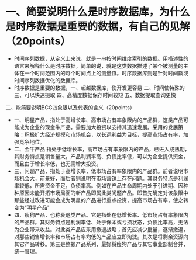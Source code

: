 # 一、简要说明什么是时序数据库，为什么是时序数据是重要的数据，有自己的见解（20points）

+ 时间序列数据，从定义上来说，就是一串按时间维度索引的数据。用描述性的语言来解释什么是时序数据，简单的说，就是这类数据描述了某个被测量的主体在一个时间范围内的每个时间点上的测量值。时序数据库则是针对时间戳或时间序列数据优化的数据库。
+ 时序数据是重要的数据，一、超越数据库，使开发更容易 二、时间使特殊的 三、可以快速摄取 四、高精度数据保存时间较短 五、数据提取查询更快

二、能简要说明BCG四象限以及代表的含义（20points）
+ 一、明星产品，指处于高增长率、高市场占有率象限内的产品群，这类产品可能成为企业的现金牛产品，需要加大投资以支持其迅速发展。采用的发展策略：积极扩大经济规模和市场机会，以长远利益为目标，提高市场占有率，加强竞争地位。
+ 二、金牛产品 指处于低增长率，高市场占有率象限内的产品，已进入成熟期，其财务特点是销售量大，产品利润率高、负债比率低，可以为企业提供资金，而且由于增长率低，也无需增大投资。
+ 三、问题产品，指处于高增长率，低市场占有率象限内的产品群。前者说明市场机会大，前景好，而后者则说明在市场营销上存在问题。其财务特点是利润率较低，所需资金不足，负债率高。例如在产品生命周期内处于引进期、因种种原因未能开拓市场局面的新产品即属此类问题产品。即首先确定对该象限中那些经过改进可能会成为明星的产品进行重点投资，提高市场占有率，使之转变为“明星产品"
+ 四、瘦狗产品，也称衰退类产品。它是指处在低增长率、低市场占有率象限内的产品群。其财务特点是利润率低、处于保本或亏损状态，负债比率高，无法为企业带来收益。对此类产品应采用撤退战略；首先应减少批量，逐渐撤退，对那些销售增长率和市场占有率均低的产品应立即淘汰。其次是将剩余资源向其它产品转移。第三是整顿产品系列，最好将瘦狗产品与其它事业部制合并，统一管理。
